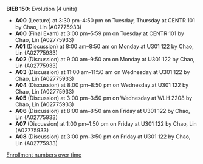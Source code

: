 **BIEB 150**: Evolution (4 units)

- **A00** (Lecture) at 3:30 pm–4:50 pm on Tuesday, Thursday at CENTR 101 by Chao, Lin (A02775933)
- **A00** (Final Exam) at 3:00 pm–5:59 pm on Tuesday at CENTR 101 by Chao, Lin (A02775933)
- **A01** (Discussion) at 8:00 am–8:50 am on Monday at U301 122 by Chao, Lin (A02775933)
- **A02** (Discussion) at 9:00 am–9:50 am on Monday at U301 122 by Chao, Lin (A02775933)
- **A03** (Discussion) at 11:00 am–11:50 am on Wednesday at U301 122 by Chao, Lin (A02775933)
- **A04** (Discussion) at 8:00 pm–8:50 pm on Wednesday at U301 122 by Chao, Lin (A02775933)
- **A05** (Discussion) at 3:00 pm–3:50 pm on Wednesday at WLH 2208 by Chao, Lin (A02775933)
- **A06** (Discussion) at 8:00 am–8:50 am on Friday at U301 122 by Chao, Lin (A02775933)
- **A07** (Discussion) at 1:00 pm–1:50 pm on Friday at U301 122 by Chao, Lin (A02775933)
- **A08** (Discussion) at 3:00 pm–3:50 pm on Friday at U301 122 by Chao, Lin (A02775933)

[Enrollment numbers over time](./BIEB150.tsv)
